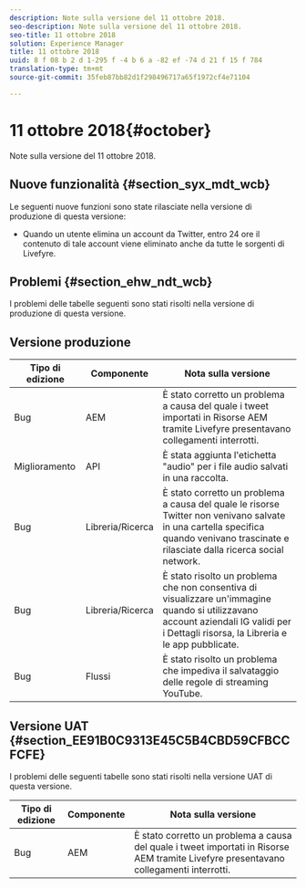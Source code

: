 ```yaml
---
description: Note sulla versione del 11 ottobre 2018.
seo-description: Note sulla versione del 11 ottobre 2018.
seo-title: 11 ottobre 2018
solution: Experience Manager
title: 11 ottobre 2018
uuid: 8 f 08 b 2 d 1-295 f -4 b 6 a -82 ef -74 d 21 f 15 f 784
translation-type: tm+mt
source-git-commit: 35feb87bb82d1f298496717a65f1972cf4e71104

---
```



# 11 ottobre 2018{#october}

Note sulla versione del 11 ottobre 2018.

## Nuove funzionalità {#section_syx_mdt_wcb}

Le seguenti nuove funzioni sono state rilasciate nella versione di produzione di questa versione:

* Quando un utente elimina un account da Twitter, entro 24 ore il contenuto di tale account viene eliminato anche da tutte le sorgenti di Livefyre.

## Problemi {#section_ehw_ndt_wcb}

I problemi delle tabelle seguenti sono stati risolti nella versione di produzione di questa versione.

## Versione produzione

| **Tipo di edizione** | **Componente** | **Nota sulla versione** |
|---|---|---|
| Bug | AEM | È stato corretto un problema a causa del quale i tweet importati in Risorse AEM tramite Livefyre presentavano collegamenti interrotti. |
| Miglioramento | API | È stata aggiunta l'etichetta "audio" per i file audio salvati in una raccolta. |
| Bug | Libreria/Ricerca | È stato corretto un problema a causa del quale le risorse Twitter non venivano salvate in una cartella specifica quando venivano trascinate e rilasciate dalla ricerca social network. |
| Bug | Libreria/Ricerca | È stato risolto un problema che non consentiva di visualizzare un'immagine quando si utilizzavano account aziendali IG validi per i Dettagli risorsa, la Libreria e le app pubblicate. |
| Bug | Flussi | È stato risolto un problema che impediva il salvataggio delle regole di streaming YouTube. |

## Versione UAT {#section_EE91B0C9313E45C5B4CBD59CFBCCFCFE}

I problemi delle seguenti tabelle sono stati risolti nella versione UAT di questa versione.

| **Tipo di edizione** | **Componente** | **Nota sulla versione** |
|---|---|---|
| Bug | AEM | È stato corretto un problema a causa del quale i tweet importati in Risorse AEM tramite Livefyre presentavano collegamenti interrotti. |

